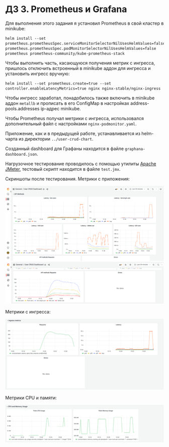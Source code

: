 # ДЗ 3. Prometheus и Grafana

Для выполнения этого задания я установил Prometheus в свой кластер в minikube:

```
helm install --set prometheus.prometheusSpec.serviceMonitorSelectorNilUsesHelmValues=false prometheus.prometheusSpec.podMonitorSelectorNilUsesHelmValues=false prometheus prometheus-community/kube-prometheus-stack
```

Чтобы выполнить часть, касающуюся получения метрик с ингресса, пришлось отключить встроенный в minikube аддон для ингресса и установить ингресс вручную:

```
helm install --set prometheus.create=true --set controller.enableLatencyMetrics=true nginx nginx-stable/nginx-ingress
```

Чтобы ингресс заработал, понадобилось также включить в minikube аддон `metallb` и прописать в его ConfigMap в настройках address-pools.addresses ip-адрес minikube.

Чтобы Prometheus получал метрики с ингресса, использовался дополнительный файл с настройками `nginx-podmonitor.yaml`.

Приложение, как и в предыдущей работе, устанавливается из helm-чарта из директории `../user-crud-chart`.

Созданный dashboard для Графаны находится в файле `graphana-dashboard.json`.

Нагрузочное тестирование проводилось с помощью утилиты [Apache JMeter](https://jmeter.apache.org/), тестовый скрипт 
находится в файле `test.jmx`.

Скриншоты после тестирования. Метрики с приложения:

![Метрики с приложения 1](img/1.png)
![Метрики с приложения 2](img/2.png)

Метрики с ингресса:

![Метрики с ингресса](img/3.png)

Метрики CPU и памяти:

![Метрики CPU и памяти](img/4.png)
